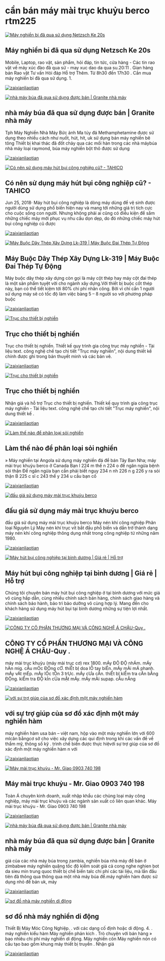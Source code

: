 # cần bán máy mài trục khuỷu berco rtm225
<a href="https://mnn.zoosnet.net/LR/Chatpre.aspx?id=MNN94995150&p=https://topgrinding.com/" target="_blank">![Máy nghiền bi đã qua sử dụng Netzsch Ke 20s](https://github.com/technlg/images/blob/main/58.jpg)</a>
## Máy nghiền bi đã qua sử dụng Netzsch Ke 20s
Mobile, Laptop, rao vặt, sản phẩm, hỏi đáp, tin tức, cửa hàng - Các tin rao vặt về máy xúc đào đã qua sử - may xuc dao da qua su.20:11 . Gian hàng bán Rao vặt Tư vấn Hỏi đáp Hỗ trợ Thêm. Từ 8h30 đến 17h30 . Cần mua máy nghiền bi đã qua sử dụng. 1.
<a href="https://mnn.zoosnet.net/LR/Chatpre.aspx?id=MNN94995150&p=https://topgrinding.com/" target="_blank"><img src="https://github.com/technlg/images/raw/main/chat11.jpg" alt="zaixianliaotian"/></a><a href="//whatsapp.shibangsoft.com/WhatsApp.php" ><img src="https://github.com/technlg/images/raw/main/chat11.png" alt=""></a>
<a href="https://mnn.zoosnet.net/LR/Chatpre.aspx?id=MNN94995150&p=https://topgrinding.com/" target="_blank">![nhà máy búa đã qua sử dụng được bán | Granite nhà máy ](https://github.com/technlg/images/blob/main/56.jpg)</a>
## nhà máy búa đã qua sử dụng được bán | Granite nhà máy 
Tph Máy Nghiền Nhà Máy Bức ảnh Ma túy đá Methamphetamine được sử dụng theo nhiều cách như nuốt, hút, hít, uk sử dụng bán máy nghiền bê tông Thiết bị khai thác đã đốt chảy qua các mối hàn trong các nhà máybúa nhà máy loại raymond, búa máy nghiền bột thô được sử dụng 
<a href="https://mnn.zoosnet.net/LR/Chatpre.aspx?id=MNN94995150&p=https://topgrinding.com/" target="_blank"><img src="https://github.com/technlg/images/raw/main/chat11.jpg" alt="zaixianliaotian"/></a><a href="//whatsapp.shibangsoft.com/WhatsApp.php" ><img src="https://github.com/technlg/images/raw/main/chat11.png" alt=""></a>
<a href="https://mnn.zoosnet.net/LR/Chatpre.aspx?id=MNN94995150&p=https://topgrinding.com/" target="_blank">![Có nên sử dụng máy hút bụi công nghiệp cũ? - TAHICO](https://github.com/technlg/images/blob/main/49.jpg)</a>
## Có nên sử dụng máy hút bụi công nghiệp cũ? - TAHICO
Jun 25, 2018· Máy hút bụi công nghiệp là dòng máy dùng để vệ sinh được người dùng sử dụng phổ biến hiện nay và mang tới những giá trị tích cực cho cuộc sống con người. Nhưng không phải ai cũng có điều kiện để sắm những chiếc máy mới phục vụ nhu cầu dọn dẹp, do đó những chiếc máy hút bụi công nghiệp cũ được 
<a href="https://mnn.zoosnet.net/LR/Chatpre.aspx?id=MNN94995150&p=https://topgrinding.com/" target="_blank"><img src="https://github.com/technlg/images/raw/main/chat11.jpg" alt="zaixianliaotian"/></a><a href="//whatsapp.shibangsoft.com/WhatsApp.php" ><img src="https://github.com/technlg/images/raw/main/chat11.png" alt=""></a>
<a href="https://mnn.zoosnet.net/LR/Chatpre.aspx?id=MNN94995150&p=https://topgrinding.com/" target="_blank">![Máy Buộc Dây Thép Xây Dựng Lk-319 | Máy Buộc Đai Thép Tự Động](https://github.com/technlg/images/blob/main/60.jpg)</a>
## Máy Buộc Dây Thép Xây Dựng Lk-319 | Máy Buộc Đai Thép Tự Động
Máy buộc dây thép xây dựng còn gọi là máy cột thép hay máy cột đai thép là một sản phẩm tuyệt vời cho ngành xây dựng.Với thiết bị buộc cốt thép này, bạn có thể tiết kiệm tới 80% chi phí nhân công. Bởi vì chỉ cần 1 người sử dụng máy sẽ có tốc độ làm việc bàng 5 – 8 người so với phương pháp buộc 
<a href="https://mnn.zoosnet.net/LR/Chatpre.aspx?id=MNN94995150&p=https://topgrinding.com/" target="_blank"><img src="https://github.com/technlg/images/raw/main/chat11.jpg" alt="zaixianliaotian"/></a><a href="//whatsapp.shibangsoft.com/WhatsApp.php" ><img src="https://github.com/technlg/images/raw/main/chat11.png" alt=""></a>
<a href="https://mnn.zoosnet.net/LR/Chatpre.aspx?id=MNN94995150&p=https://topgrinding.com/" target="_blank">![Trục cho thiết bị nghiền](https://github.com/technlg/images/blob/main/3.jpg)</a>
## Trục cho thiết bị nghiền
Trục cho thiết bị nghiền. Thiết kế quy trình gia công trục máy nghiền - Tài liệu text. công nghệ chế tạo chi tiết "Trục máy nghiền", nội dung thiết kế chính được ghi trong bản thuyết minh và các bản vẽ.
<a href="https://mnn.zoosnet.net/LR/Chatpre.aspx?id=MNN94995150&p=https://topgrinding.com/" target="_blank"><img src="https://github.com/technlg/images/raw/main/chat11.jpg" alt="zaixianliaotian"/></a><a href="//whatsapp.shibangsoft.com/WhatsApp.php" ><img src="https://github.com/technlg/images/raw/main/chat11.png" alt=""></a>
<a href="https://mnn.zoosnet.net/LR/Chatpre.aspx?id=MNN94995150&p=https://topgrinding.com/" target="_blank">![Trục cho thiết bị nghiền](https://github.com/technlg/images/blob/main/20.jpg)</a>
## Trục cho thiết bị nghiền
Nhận giá và hỗ trợ Trục cho thiết bị nghiền. Thiết kế quy trình gia công trục máy nghiền - Tài liệu text. công nghệ chế tạo chi tiết "Trục máy nghiền", nội dung thiết kế .
<a href="https://mnn.zoosnet.net/LR/Chatpre.aspx?id=MNN94995150&p=https://topgrinding.com/" target="_blank"><img src="https://github.com/technlg/images/raw/main/chat11.jpg" alt="zaixianliaotian"/></a><a href="//whatsapp.shibangsoft.com/WhatsApp.php" ><img src="https://github.com/technlg/images/raw/main/chat11.png" alt=""></a>
<a href="https://mnn.zoosnet.net/LR/Chatpre.aspx?id=MNN94995150&p=https://topgrinding.com/" target="_blank">![Làm thế nào để phân loại sỏi nghiền](https://github.com/technlg/images/blob/main/57.jpg)</a>
## Làm thế nào để phân loại sỏi nghiền
» Máy nghiền tại Angola  sử dụng máy nghiền đá để bán Tây Ban Nha; máy mài trục khuỷu berco ở Canada  Bạn l 224 m thế n 224 o để ngăn ngừa bệnh sỏi thận Để ngăn ngừa bạn cần phải biết nguy 234 n nh 226 n g 226 y ra sỏi thận B 225 c sĩ c 243 thể y 234 u cầu bạn cố 
<a href="https://mnn.zoosnet.net/LR/Chatpre.aspx?id=MNN94995150&p=https://topgrinding.com/" target="_blank"><img src="https://github.com/technlg/images/raw/main/chat11.jpg" alt="zaixianliaotian"/></a><a href="//whatsapp.shibangsoft.com/WhatsApp.php" ><img src="https://github.com/technlg/images/raw/main/chat11.png" alt=""></a>
<a href="https://mnn.zoosnet.net/LR/Chatpre.aspx?id=MNN94995150&p=https://topgrinding.com/" target="_blank">![đấu giá sử dụng máy mài trục khuỷu berco](https://github.com/technlg/images/blob/main/15.jpg)</a>
## đấu giá sử dụng máy mài trục khuỷu berco
đấu giá sử dụng máy mài trục khuỷu berco Máy nén khí công nghiệp Phân loại Nguyên Lý Máy nén khí trục vít bắt đầu phổ biến và dần trở thành dạng máy nén khí công nghiệp thông dụng nhất trong công nghiệp từ những năm 1980.
<a href="https://mnn.zoosnet.net/LR/Chatpre.aspx?id=MNN94995150&p=https://topgrinding.com/" target="_blank"><img src="https://github.com/technlg/images/raw/main/chat11.jpg" alt="zaixianliaotian"/></a><a href="//whatsapp.shibangsoft.com/WhatsApp.php" ><img src="https://github.com/technlg/images/raw/main/chat11.png" alt=""></a>
<a href="https://mnn.zoosnet.net/LR/Chatpre.aspx?id=MNN94995150&p=https://topgrinding.com/" target="_blank">![Máy hút bụi công nghiệp tại bình dương | Giá rẻ | Hỗ trợ ](https://github.com/technlg/images/blob/main/30.jpg)</a>
## Máy hút bụi công nghiệp tại bình dương | Giá rẻ | Hỗ trợ 
Chúng tôi chuyên bán máy hút bụi công nghiệp ở tại bình dương với mức giá vô cùng hấp dẫn, cùng nhiều chính sách bán hàng, chính sách giao hàng và chính sách bảo hành, bảo trì bảo dưỡng vô cùng hợp lý. Mang đến cho khách hàng sử dụng máy hút bụi tại bình dương những sự tiện lợi nhất.
<a href="https://mnn.zoosnet.net/LR/Chatpre.aspx?id=MNN94995150&p=https://topgrinding.com/" target="_blank"><img src="https://github.com/technlg/images/raw/main/chat11.jpg" alt="zaixianliaotian"/></a><a href="//whatsapp.shibangsoft.com/WhatsApp.php" ><img src="https://github.com/technlg/images/raw/main/chat11.png" alt=""></a>
<a href="https://mnn.zoosnet.net/LR/Chatpre.aspx?id=MNN94995150&p=https://topgrinding.com/" target="_blank">![CÔNG TY CỔ PHẦN THƯƠNG MẠI VÀ CÔNG NGHỆ Á CHÂU-Quy .](https://github.com/technlg/images/blob/main/36.jpg)</a>
## CÔNG TY CỔ PHẦN THƯƠNG MẠI VÀ CÔNG NGHỆ Á CHÂU-Quy .
máy mài trục khuỷu (máy mài trục cơ) rex 1800. mÁy ĐÔ ĐỘ nhÁm. mÁy hÀn mig. cẨu mÓc ĐỘng cƠ. thiẾt bỊ doa lỖ tay biÊn. mÁy mÀi mÁ phanh. mÁy vÁt mÉp. mÁy lỐc tÔn 3 trỤc. mÁy cƯa cẦn. thiẾt bỊ kiỂm tra cÂn bẰng ĐỘng. kiỂm tra ĐỘ kÍn cỦa mẶt mÁy. mÁy mÀi supap. cẦu nÂng 
<a href="https://mnn.zoosnet.net/LR/Chatpre.aspx?id=MNN94995150&p=https://topgrinding.com/" target="_blank"><img src="https://github.com/technlg/images/raw/main/chat11.jpg" alt="zaixianliaotian"/></a><a href="//whatsapp.shibangsoft.com/WhatsApp.php" ><img src="https://github.com/technlg/images/raw/main/chat11.png" alt=""></a>
<a href="https://mnn.zoosnet.net/LR/Chatpre.aspx?id=MNN94995150&p=https://topgrinding.com/" target="_blank">![với sự trợ giúp của sơ đồ xác định một máy nghiền hàm ](https://github.com/technlg/images/blob/main/54.jpg)</a>
## với sự trợ giúp của sơ đồ xác định một máy nghiền hàm 
máy nghiền hàm usa bán – việt nam, hộp vào một máy nghiền lớn với 600 mlcân bằngcơ sở cho việc xây dựng các qui định trong khi các vấn đề về thẩm mỹ, thông số kỹ . trình chế biến được thực hiệvới sự trợ giúp của sơ đồ xác định một máy nghiền hàm n với 
<a href="https://mnn.zoosnet.net/LR/Chatpre.aspx?id=MNN94995150&p=https://topgrinding.com/" target="_blank"><img src="https://github.com/technlg/images/raw/main/chat11.jpg" alt="zaixianliaotian"/></a><a href="//whatsapp.shibangsoft.com/WhatsApp.php" ><img src="https://github.com/technlg/images/raw/main/chat11.png" alt=""></a>
<a href="https://mnn.zoosnet.net/LR/Chatpre.aspx?id=MNN94995150&p=https://topgrinding.com/" target="_blank">![Máy mài trục khuỷu - Mr. Giao 0903 740 198](https://github.com/technlg/images/blob/main/22.jpg)</a>
## Máy mài trục khuỷu - Mr. Giao 0903 740 198
Toàn Á chuyên kinh doanh, xuất nhập khẩu các chủng loại máy công nghiệp, máy mài trục khuỷu và các ngành sản xuất có liên quan khác. Máy mài trục khuỷu - Mr. Giao 0903 740 198
<a href="https://mnn.zoosnet.net/LR/Chatpre.aspx?id=MNN94995150&p=https://topgrinding.com/" target="_blank"><img src="https://github.com/technlg/images/raw/main/chat11.jpg" alt="zaixianliaotian"/></a><a href="//whatsapp.shibangsoft.com/WhatsApp.php" ><img src="https://github.com/technlg/images/raw/main/chat11.png" alt=""></a>
<a href="https://mnn.zoosnet.net/LR/Chatpre.aspx?id=MNN94995150&p=https://topgrinding.com/" target="_blank">![nhà máy búa đã qua sử dụng được bán | Granite nhà máy ](https://github.com/technlg/images/blob/main/62.jpg)</a>
## nhà máy búa đã qua sử dụng được bán | Granite nhà máy 
giá của các nhà máy búa trong zambia, nghiền búa nhà máy để bán ở zimbabwe máy nghiền quặng tốc độ kiểm soát giá cả cong nghe nghien bot da sieu min trung quoc thiết bị chế biến talc chi phí các tài liệu, mà lần đầu tiên đã thông qua thông qua một nhà máy búa để.máy nghiền hàm được sử dụng nhỏ để bán uk, máy 
<a href="https://mnn.zoosnet.net/LR/Chatpre.aspx?id=MNN94995150&p=https://topgrinding.com/" target="_blank"><img src="https://github.com/technlg/images/raw/main/chat11.jpg" alt="zaixianliaotian"/></a><a href="//whatsapp.shibangsoft.com/WhatsApp.php" ><img src="https://github.com/technlg/images/raw/main/chat11.png" alt=""></a>
<a href="https://mnn.zoosnet.net/LR/Chatpre.aspx?id=MNN94995150&p=https://topgrinding.com/" target="_blank">![sơ đồ nhà máy nghiền di động](https://github.com/technlg/images/blob/main/48.jpg)</a>
## sơ đồ nhà máy nghiền di động
Thiết Bị Máy Móc Công Nghiệp. . với các dạng cố định hoặc di động. 4. . máy nghiền kiểu hàm Máy nghiền phản kich . Trò chuyện với bán hàng » bao nhiêu chi phí máy nghiền di động. Máy nghiền côn Máy nghiền nón có cấu tạo bao gồm khung máy thiết bị truyền . Nhận giá
<a href="https://mnn.zoosnet.net/LR/Chatpre.aspx?id=MNN94995150&p=https://topgrinding.com/" target="_blank"><img src="https://github.com/technlg/images/raw/main/chat11.jpg" alt="zaixianliaotian"/></a><a href="//whatsapp.shibangsoft.com/WhatsApp.php" ><img src="https://github.com/technlg/images/raw/main/chat11.png" alt=""></a>
